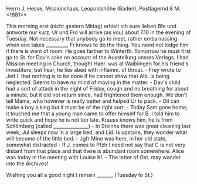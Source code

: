 Herrn J. Hesse, Missionshaus, Leopoldshöhe (Baden), Postlagernd 
 8 M. <1881>*

This morning erst (nicht gestern Mittag) erhielt ich eure lieben Bfe und antworte nur kurz. Ur und Frd will arrive (as you) about 7.10 in the evening of Tuesday. Not necessary that anybody go to meet, rather embarrassing when one takes _________, Fr knows to do the thing. You need not lodge him if there is want of room. He goes farther to Winterth. Tomorrow he must first go to St. for Dav's sake on account of the Ausstellung unsres Verlags. I had Mission meeting in Church, thought Haer. was at Waiblingen for his friend's investiture, but hear, he lies abed with inflamm. of throat. - Frey wrote to Jett I. that nothing is to be done if he cannot show that Alb. is being neglected. Seems to have no mind of moving in the matter. - Dav's child had a sort of attack in the night of Friday, cough and no breathing for about a minute, but it did not return since, had frightened them enough. We don't tell Mama, who however is really better and helped Ur to pack. - Oil can make a boy a king but it must be of the right sort. - Today Sam gone home; it touched me that a young man came to offer himself for B. I told him to write quick and hope he is not too late. Krauss knows him, he is from Schömberg (called _______________) - In Steinhs there was great cleaning last week, Jul sleeps now in a large bed, and Lid. is upstairs, they wonder what will become of the little bed. - Jgfr Mine was here, in her old state, somewhat distracted - If J. comes to Pfzh I need not say that C is not very distant from that place and that there is abundant room somewhere. Alice was today in the meeting with Louise Kl. - The letter of Ost. may wander into the Archives!

Wishing you all a good night I remain _______ (Tuesday to St.) 